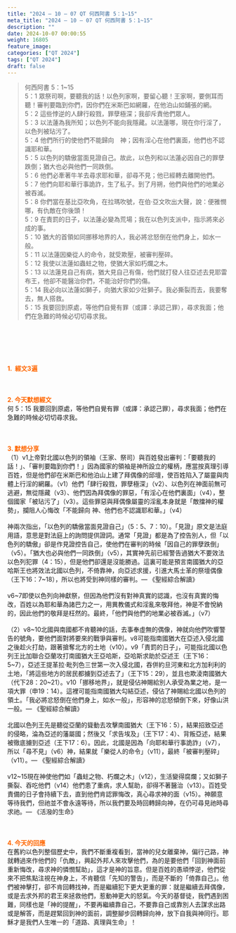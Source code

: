 ```yaml
---
title: "2024 – 10 – 07 QT 何西阿書 5：1~15"
meta_title: "2024 – 10 – 07 QT 何西阿書 5：1~15"
description: ""
date: 2024-10-07 00:00:55
weight: 16805
feature_image: 
categories: ["QT 2024"]
tags: ["QT 2024"]
draft: false
---
```


<blockquote>何西阿書 5：1~15<br />
5：1 眾祭司啊，要聽我的話！以色列家啊，要留心聽！王家啊，要側耳而聽！審判要臨到你們，因你們在米斯巴如網羅，在他泊山如鋪張的網。<br />
5：2 這些悖逆的人肆行殺戮，罪孽極深；我卻斥責他們眾人。<br />
5：3 以法蓮為我所知；以色列不能向我隱藏。以法蓮哪，現在你行淫了，以色列被玷污了。<br />
5：4 他們所行的使他們不能歸向　神；因有淫心在他們裏面，他們也不認識耶和華。<br />
5：5 以色列的驕傲當面見證自己。故此，以色列和以法蓮必因自己的罪孽跌倒；猶大也必與他們一同跌倒。<br />
5：6 他們必牽著牛羊去尋求耶和華，卻尋不見；他已經轉去離開他們。<br />
5：7 他們向耶和華行事詭詐，生了私子。到了月朔，他們與他們的地業必被吞滅。<br />
5：8 你們當在基比亞吹角，在拉瑪吹號，在伯‧亞文吹出大聲，說：便雅憫哪，有仇敵在你後頭！<br />
5：9 在責罰的日子，以法蓮必變為荒場；我在以色列支派中，指示將來必成的事。<br />
5：10 猶大的首領如同挪移地界的人，我必將忿怒倒在他們身上，如水一般。<br />
5：11 以法蓮因樂從人的命令，就受欺壓，被審判壓碎。<br />
5：12 我使以法蓮如蟲蛀之物，使猶大家如朽爛之木。<br />
5：13 以法蓮見自己有病，猶大見自己有傷，他們就打發人往亞述去見耶雷布王，他卻不能醫治你們，不能治好你們的傷。<br />
5：14 我必向以法蓮如獅子，向猶大家如少壯獅子。我必撕裂而去，我要奪去，無人搭救。<br />
5：15 我要回到原處，等他們自覺有罪（或譯：承認己罪），尋求我面；他們在急難的時候必切切尋求我。</blockquote><br />
&nbsp;<br />
<br />
&nbsp;<br />
<br />
<span style="color: #ff6600;"><strong>1.  經文3遍</strong></span><br />
<br />
&nbsp;<br />
<br />
<span style="color: #ff6600;"><strong>2. 今天默想經文<br />
</strong></span>何 5：15 我要回到原處，等他們自覺有罪（或譯：承認己罪），尋求我面；他們在急難的時候必切切尋求我。<br />
<br />
&nbsp;<br />
<br />
<strong><span style="color: #ff6600;">3. 默想分享<br />
</span></strong>（1）v1上帝對北國以色列的領袖（王家、祭司）與百姓發出審判：「要聽我的話！」、「審判要臨到你們！」因為國家的領袖是神所設立的權柄，應當按真理引導百姓，但是他們卻在米斯巴和他泊山上建了拜偶像的邱壇，使百姓陷入了屬靈與肉體上行淫的網羅。（v1）他們「肆行殺戮，罪孽極深」（v2）、以色列在神面前無可逃避，無從隱藏（v3）、他們因為拜偶像的罪惡，「有淫心在他們裏面」（v4），整個國家「被玷污了」（v3）。這些罪惡與拜偶像屬靈的淫亂本身就是「敵擋神的權勢」，攔阻人心悔改「不能歸向 神、他們也不認識耶和華。」（v4）<br />
<br />
神兩次指出，「以色列的驕傲當面見證自己」（5：5、7：10）。「見證」原文是法庭用語，意思是對法庭上的詢問提供證詞。通常「見證」都是為了控告別人，但「以色列的驕傲」卻是作見證控告自己，使他們在審判的時候「因自己的罪孽跌倒」（v5）。「猶大也必與他們一同跌倒」（v5），其實神先前已經警告過猶大不要效法以色列犯罪（4：15），但是他們卻還是沒能勝過。這裏可能是預言南國猶大的亞哈斯王也將效法北國以色列，不倚靠神，向亞述求援，引進大馬士革的祭壇偶像（王下16：7~18），所以也將受到神同樣的審判。— 《聖經綜合解讀》<br />
<br />
v6~7即使以色列向神獻祭，但因為他們沒有對神真實的認識，也沒有真實的悔改，百姓以為耶和華為諸巴力之一，用異教儀式和淫亂來敬拜他，神是不會悅納的，因此他們的敬拜是枉然的。最終，「他們與他們的地業必被吞滅。」（v7）<br />
<br />
（2）v8~10北國與南國都不肯聽神的話，去事奉虛無的偶像，神就向他們吹響警告的號角，要他們面對將要來的戰爭與審判。v8可能指南國猶大在亞述入侵北國之後趁火打劫，跟著搶奪北方的土地（v10）。v9「責罰的日子」，可能指北國以色列王比加聯合亞蘭攻打南國猶大王亞哈斯，亞哈斯求助於亞述王（王下16：5~7），亞述王提革拉·毗列色三世第一次入侵北國，吞併約旦河東和北方加利利的土地，「將這些地方的居民都擄到亞述去了」（王下15：29），並且也欺淩南國猶大（代下28：20~21）。v10「挪移地界」，就是侵佔神賜給別人承受為業之地，是一項大罪（申19：14）。這裡可能指南國猶大勾結亞述，侵佔了神賜給北國以色列的領土。「我必將忿怒倒在他們身上，如水一般」，形容神的忿怒傾倒下來，好像山洪一般。— 《聖經綜合解讀》<br />
<br />
北國以色列王先是聽從亞蘭的聳動去攻擊南國猶大（王下16：5），結果招致亞述的侵略，淪為亞述的藩屬國；然後又「求告埃及」（王下17：4）、背叛亞述，結果被徹底擄到亞述（王下17：6）。因此，北國是因為「向耶和華行事詭詐」（v7），所以「尋不見」（v6）神，結果就「樂從人的命令」（v11），最終「被審判壓碎」（v11）。— 《聖經綜合解讀》<br />
<br />
v12~15現在神使他們如「蟲蛀之物、朽爛之木」（v12），生活變得腐爛；又如獅子撕裂、吞吃他們（v14）他們患了重病，求人幫助，卻得不著醫治（v13）。百姓受責備的日子會持續下去，直到他們肯認罪悔改，真心尋求神的面（v15）。神願意等待我們，但祂並不會永遠等待，所以我們要及時回轉歸向神，在仍可尋見祂時尋求祂。— 《活潑的生命》<br />
<br />
&nbsp;<br />
<br />
<strong style="font-size: inherit;"><span style="color: #ff6600;">4. 今天的回應<br />
</span></strong>在舊約以色列整個歷史中，我們不斷重複看到，當神的兒女離棄神，偏行己路，神就轉過來作他們的「仇敵」，興起外邦人來攻擊他們，為的是要他們「回到神面前重新悔改，尋求神的憐憫幫助」，這才是神的旨意。但是百姓的愚頑悖逆，他們從來不把焦點注視在神身上，不肯聽信「先知的警告」，而是不斷的「倚靠自己」。他們被神擊打，卻不肯回轉找神，而是繼續犯下更大更重的罪：就是繼續去拜偶像，或是去求外邦的君王來拯救他們，惹動神更大的怒氣。今天的基督徒，我們遇到困難，同樣也是「神的提醒」，不要再繼續靠自己，不要靠自己或靠別人去謀求出路或是解答，而是趕緊回到神的面前，調整腳步回轉歸向神，放下自我與神同行。耶穌才是我們人生唯一的「道路、真理與生命」！<br />
<br />
&nbsp;<br />
<br />
<strong style="font-size: inherit;"><span style="color: #ff6600;"> </span></strong>
        